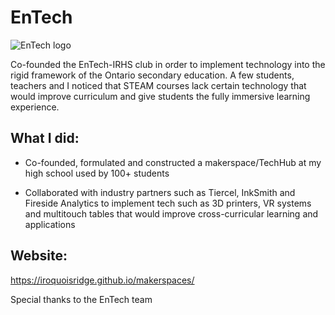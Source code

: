 # EnTech

![EnTech logo](https://brandongoh.me/static/img/entech.png)

Co-founded the EnTech-IRHS club in order to implement technology into the rigid framework of the Ontario secondary education. A few students, teachers and I noticed that STEAM courses lack certain technology that would improve curriculum and give students the fully immersive learning experience.

## What I did:

 - Co-founded, formulated and constructed a makerspace/TechHub at my high school used by 100+ students

 - Collaborated with industry partners such as Tiercel, InkSmith and Fireside Analytics to implement tech such as 3D printers, VR systems and multitouch tables that would improve cross-curricular learning and applications



## Website:
https://iroquoisridge.github.io/makerspaces/



Special thanks to the EnTech team
